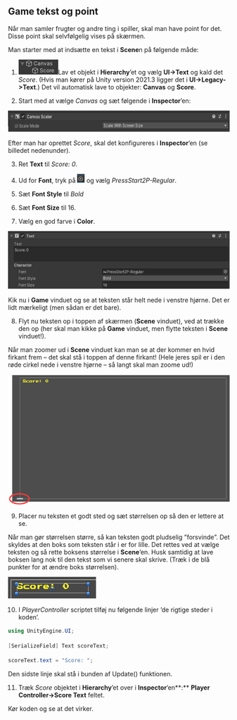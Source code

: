 ## Game tekst og point

Når man samler frugter og andre ting i spiller, skal man have point for
det. Disse point skal selvfølgelig vises på skærmen.

Man starter med at indsætte en tekst i **Scene**n på følgende måde:

1.  <img src="../media/image18.png"
    style="width:0.9375in;height:0.35417in" />Lav et objekt i
    **Hierarchy**’et og vælg **UI-\>Text** og kald det *Score*. (Hvis
    man kører på Unity version 2021.3 ligger det i
    **UI-\>Legacy-\>Text**.) Det vil automatisk lave to objekter:
    **Canvas** og **Score**.

2.  Start med at vælge *Canvas* og sæt følgende i **Inspector**’en:

<img src="../media/image19.png"
style="width:6.77222in;height:0.50208in" />

Efter man har oprettet *Score*, skal det konfigureres i **Inspector**’en
(se billedet nedenunder).

3.  Ret **Text** til *Score: 0*.

4.  Ud for **Font**, tryk på <img src="../media/image20.png"
    style="width:0.17708in;height:0.20833in" /> og vælg
    *PressStart2P-Regular*.

5.  Sæt **Font Style** til *Bold*

6.  Sæt **Font Size** til 16.

7.  Vælg en god farve i **Color**.

<img src="../media/image21.png"
style="width:5.8125in;height:1.36667in" />

Kik nu i **Game** vinduet og se at teksten står helt nede i venstre
hjørne. Det er lidt mærkeligt (men sådan er det bare).

8.  Flyt nu teksten op i toppen af skærmen (**Scene** vinduet), ved at
    trække den op (her skal man kikke på **Game** vinduet, men flytte
    teksten i **Scene** vinduet!).

Når man zoomer ud i **Scene** vinduet kan man se at der kommer en hvid
firkant frem – det skal stå i toppen af denne firkant! (Hele jeres spil
er i den røde cirkel nede i venstre hjørne – så langt skal man zoome
ud!)

<img src="../media/image22.png"
style="width:5.47153in;height:3.08125in" />

9.  Placer nu teksten et godt sted og sæt størrelsen op så den er
    lettere at se.

Når man gør størrelsen større, så kan teksten godt pludselig
”forsvinde”. Det skyldes at den boks som teksten står i er for lille.
Det rettes ved at vælge teksten og så rette boksens størrelse i
**Scene**’en. Husk samtidig at lave boksen lang nok til den tekst som vi
senere skal skrive. (Træk i de blå punkter for at ændre boks
størrelsen).

<img src="../media/image23.png"
style="width:2.08333in;height:0.51042in" />

10. I *PlayerController* scriptet tilføj nu følgende linjer ’de rigtige
    steder i koden’.

```csharp
using UnityEngine.UI;

[SerializeField] Text scoreText;

scoreText.text = "Score: ";
```

Den sidste linje skal stå i bunden af Update() funktionen.

11. Træk *Score* objektet i **Hierarchy**’et over i
    **Inspector**’en**:** **Player Controller-\>Score Text** feltet.

Kør koden og se at det virker.
